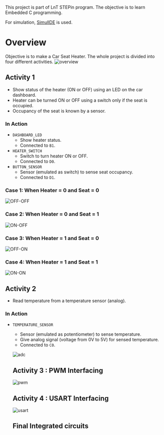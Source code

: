 This project is part of LnT STEPin program. The objective is to learn Embedded C programming.

For simulation, [SimulIDE](https://github.com/riuandg5/lnt-emb-c-activities/blob/master/images/overview.png?raw=true) is used.

# Overview
Objective is to make a Car Seat Heater. The whole project is divided into four different activities.
![overview](https://user-images.githubusercontent.com/86160630/126757412-35739259-3b69-46ac-a710-41c532277fce.png)

## Activity 1
* Show status of the heater (ON or OFF) using an LED on the car dashboard.
* Heater can be turned ON or OFF using a switch only if the seat is occupied.
* Occupancy of the seat is known by a sensor.

### In Action
* `DASHBOARD_LED`
    * Show heater status.
    * Connected to `B1`.
* `HEATER_SWITCH`
    * Switch to turn heater ON or OFF.
    * Connected to `D0`.
* `BUTTON_SENSOR`
    * Sensor (emulated as switch) to sense seat occupancy.
    * Connected to `D1`.
### Case 1: When Heater = 0 and Seat = 0 

 ![OFF-OFF](https://user-images.githubusercontent.com/86160630/126874716-8bbcc633-257f-49e7-b9c0-8539969d58d2.png)
 
 ### Case 2: When Heater = 0 and Seat = 1  
 
 ![ON-OFF](https://user-images.githubusercontent.com/86160630/126874756-05db81fe-65d9-4f7f-8e19-aac7ca1ccc2d.png) 
 
 ### Case 3: When Heater = 1 and Seat = 0  
 
![OFF-ON](https://user-images.githubusercontent.com/86160630/126874796-e3948e32-d2cd-438a-8f19-3e43d3a0fcb8.png)

### Case 4: When Heater = 1 and Seat = 1 

![ON-ON](https://user-images.githubusercontent.com/86160630/126874818-f53edcad-7119-4768-ae70-c76692a08e02.png) 

## Activity 2
* Read temperature from a temperature sensor (analog).

### In Action
* `TEMPERATURE_SENSOR`
    * Sensor (emulated as potentiometer) to sense temperature.
    * Give analog signal (voltage from 0V to 5V) for sensed temperature.
    * Connected to `C0`.
   
   ![adc](https://user-images.githubusercontent.com/86160630/127458827-407b034b-b836-4239-9173-d3213482285e.png)
   
   ## Activity 3 : PWM Interfacing
   ![pwm](https://user-images.githubusercontent.com/86160630/127459676-719849e1-5c44-4ca0-8148-55a876856ee0.png)
   
   ## Activity 4 : USART Interfacing
   ![usart](https://user-images.githubusercontent.com/86160630/127460495-0ae7b742-55dc-4829-94ec-20e3ee44f9bf.png)
   
   ## Final Integrated circuits
   
